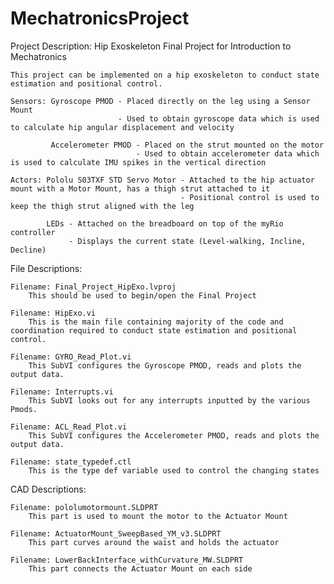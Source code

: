 # MechatronicsProject
Project Description: Hip Exoskeleton Final Project for Introduction to Mechatronics

    This project can be implemented on a hip exoskeleton to conduct state estimation and positional control.
    
    Sensors: Gyroscope PMOD - Placed directly on the leg using a Sensor Mount
                            - Used to obtain gyroscope data which is used to calculate hip angular displacement and velocity
                            
             Accelerometer PMOD - Placed on the strut mounted on the motor
                                - Used to obtain accelerometer data which is used to calculate IMU spikes in the vertical direction
                                
    Actors: Pololu S03TXF STD Servo Motor - Attached to the hip actuator mount with a Motor Mount, has a thigh strut attached to it
                                          - Positional control is used to keep the thigh strut aligned with the leg
                                          
            LEDs - Attached on the breadboard on top of the myRio controller
                 - Displays the current state (Level-walking, Incline, Decline)

File Descriptions:

    Filename: Final_Project_HipExo.lvproj
        This should be used to begin/open the Final Project

    Filename: HipExo.vi
        This is the main file containing majority of the code and coordination required to conduct state estimation and positional control.

    Filename: GYRO_Read_Plot.vi
        This SubVI configures the Gyroscope PMOD, reads and plots the output data.

    Filename: Interrupts.vi
        This SubVI looks out for any interrupts inputted by the various Pmods.

    Filename: ACL_Read_Plot.vi
        This SubVI configures the Accelerometer PMOD, reads and plots the output data.

    Filename: state_typedef.ctl
        This is the type def variable used to control the changing states

CAD Descriptions:

    Filename: pololumotormount.SLDPRT
        This part is used to mount the motor to the Actuator Mount

    Filename: ActuatorMount_SweepBased_YM_v3.SLDPRT
        This part curves around the waist and holds the actuator

    Filename: LowerBackInterface_withCurvature_MW.SLDPRT
        This part connects the Actuator Mount on each side
        
